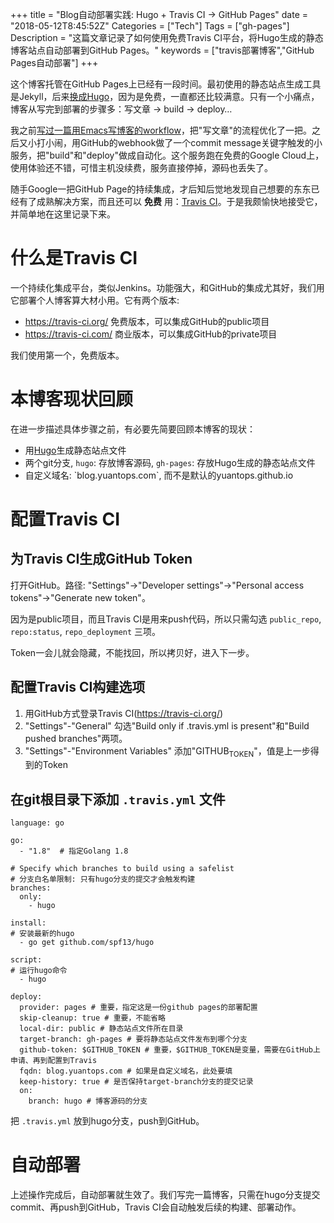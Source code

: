 +++
title = "Blog自动部署实践: Hugo + Travis CI -> GitHub Pages"
date = "2018-05-12T8:45:52Z"
Categories = ["Tech"]
Tags = ["gh-pages"]
Description = "这篇文章记录了如何使用免费Travis CI平台，将Hugo生成的静态博客站点自动部署到GitHub Pages。"
keywords = ["travis部署博客","GitHub Pages自动部署"]
+++

这个博客托管在GitHub
Pages上已经有一段时间。最初使用的静态站点生成工具是Jekyll，后来[换成Hugo](http://blog.yuantops.com/tech/transfer-from-jekyll-to-hugo/)，因为是免费，一直都还比较满意。只有一个小痛点，博客从写完到部署的步骤多：写文章
-\> build -\>
deploy…

我之前[写过一篇用Emacs写博客的workflow](http://blog.yuantops.com/tech/emacs-orgmode-hugo-with-oxpandoc/)，把"写文章"的流程优化了一把。之后又小打小闹，用GitHub的webhook做了一个commit
message关键字触发的小服务，把"build"和"deploy"做成自动化。这个服务跑在免费的Google
Cloud上，使用体验还不错，可惜主机没续费，服务直接停掉，源码也丢失了。

随手Google一把GitHub Page的持续集成，才后知后觉地发现自己想要的东东已经有了成熟解决方案，而且还可以 **免费**
用：[Travis CI](https://travis-ci.org/)。于是我颇愉快地接受它，并简单地在这里记录下来。

# 什么是Travis CI

一个持续化集成平台，类似Jenkins。功能强大，和GitHub的集成尤其好，我们用它部署个人博客算大材小用。它有两个版本:

  - <https://travis-ci.org/> 免费版本，可以集成GitHub的public项目
  - <https://travis-ci.com/> 商业版本，可以集成GitHub的private项目

我们使用第一个，免费版本。

# 本博客现状回顾

在进一步描述具体步骤之前，有必要先简要回顾本博客的现状：

  - 用[Hugo](https://gohugo.io/)生成静态站点文件
  - 两个git分支, `hugo`: 存放博客源码, `gh-pages`: 存放Hugo生成的静态站点文件
  - 自定义域名: \`blog.yuantops.com\`, 而不是默认的yuantops.github.io

# 配置Travis CI

## 为Travis CI生成GitHub Token

打开GitHub。路径: "Settings"-\>"Developer settings"-\>"Personal access
tokens"-\>"Generate new token"。

因为是public项目，而且Travis CI是用来push代码，所以只需勾选 `public_repo`, `repo:status`,
`repo_deployment` 三项。

Token一会儿就会隐藏，不能找回，所以拷贝好，进入下一步。

## 配置Travis CI构建选项

1.  用GitHub方式登录Travis CI(<https://travis-ci.org/>)
2.  "Settings"-"General" 勾选"Build only if .travis.yml is present"和"Build
    pushed branches"两项。
3.  "Settings"-"Environment Variables"
    添加"GITHUB<sub>TOKEN</sub>"，值是上一步得到的Token

## 在git根目录下添加 `.travis.yml` 文件

    language: go
    
    go:
      - "1.8"  # 指定Golang 1.8
    
    # Specify which branches to build using a safelist
    # 分支白名单限制: 只有hugo分支的提交才会触发构建
    branches:
      only:
        - hugo 
    
    install:
    # 安装最新的hugo
      - go get github.com/spf13/hugo 
    
    script:
    # 运行hugo命令
      - hugo
    
    deploy:
      provider: pages # 重要，指定这是一份github pages的部署配置
      skip-cleanup: true # 重要，不能省略
      local-dir: public # 静态站点文件所在目录
      target-branch: gh-pages # 要将静态站点文件发布到哪个分支
      github-token: $GITHUB_TOKEN # 重要，$GITHUB_TOKEN是变量，需要在GitHub上申请、再到配置到Travis
      fqdn: blog.yuantops.com # 如果是自定义域名，此处要填
      keep-history: true # 是否保持target-branch分支的提交记录
      on:
        branch: hugo # 博客源码的分支

把 `.travis.yml` 放到hugo分支，push到GitHub。

# 自动部署

上述操作完成后，自动部署就生效了。我们写完一篇博客，只需在hugo分支提交commit、再push到GitHub，Travis
CI会自动触发后续的构建、部署动作。

